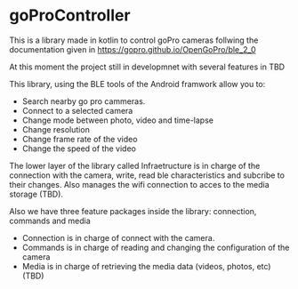 # goProController
This is a library made in kotlin to control goPro cameras follwing the documentation given in https://gopro.github.io/OpenGoPro/ble_2_0

At this moment the project still in developmnet with several features in TBD

This library, using the BLE tools of the Android framwork allow you to:
- Search nearby go pro cammeras.
- Connect to a selected camera
- Change mode between photo, video and time-lapse
- Change resolution
- Change frame rate of the video
- Change the speed of the video


The lower layer of the library called Infraetructure is in charge of the connection with the camera, write, read ble characteristics and subcribe to their changes. Also manages the wifi connection to acces to the media storage (TBD).

Also we have three feature packages inside the library: connection, commands and media
- Connection is in charge of connect with the camera.
- Commands is in charge of reading and changing the configuration of the camera
- Media is in charge of retrieving the media data (videos, photos, etc) (TBD)
 
